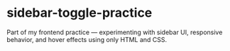 # sidebar-toggle-practice
Part of my  frontend practice — experimenting with sidebar UI, responsive behavior, and hover effects using only HTML and CSS.

